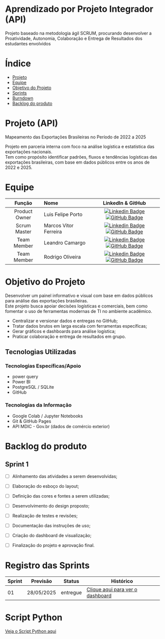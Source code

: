 # Aprendizado por Projeto Integrador (API)


Projeto baseado na metodologia ágil SCRUM, procurando desenvolver a Proatividade, Autonomia, Colaboração e Entrega de Resultados dos estudantes envolvidos

# Índice
* [Projeto](#projeto-template)
* [Equipe](#equipe)
* [Objetivo do Projeto](#objetivo-do-projeto)
* [Sprints](#Sprints)
* [Burndown](#Burndown)
* [Backlog do produto](#Backlog-do-produto)

# Projeto (API) 
Mapeamento das Exportações Brasileiras no Período de 2022 a 2025

Projeto em parceria interna com foco na análise logística e estatística das exportações nacionais.  
Tem como propósito identificar padrões, fluxos e tendências logísticas das exportações brasileiras, com base em dados públicos entre os anos de 2022 e 2025.

# Equipe
|    Função     | Nome                                  |                                                                                                                                                      LinkedIn & GitHub                                                                                                                                                      |
| :-----------: | :------------------------------------ | :-------------------------------------------------------------------------------------------------------------------------------------------------------------------------------------------------------------------------------------------------------------------------------------------------------------------------: |
| Product Owner |   Luis Felipe Porto     |     [![Linkedin Badge](https://img.shields.io/badge/Linkedin-blue?style=flat-square&logo=Linkedin&logoColor=white)](https://www.linkedin.com/in/luis-felipe-porto/) [![GitHub Badge](https://img.shields.io/badge/GitHub-111217?style=flat-square&logo=github&logoColor=white)](https://github.com/lfportto)              |
| Scrum Master  | Marcos Vitor Ferreira |      [![Linkedin Badge](https://img.shields.io/badge/Linkedin-blue?style=flat-square&logo=Linkedin&logoColor=white)](https://www.linkedin.com/in/mariagabrielareis/) [![GitHub Badge](https://img.shields.io/badge/GitHub-111217?style=flat-square&logo=github&logoColor=white)](https://github.com/MarcosSouzaVitor)     |
| Team Member   | Leandro Camargo             |         [![Linkedin Badge](https://img.shields.io/badge/Linkedin-blue?style=flat-square&logo=Linkedin&logoColor=white)](https://www.linkedin.com/in/leandro-camargo-7165711ab/) [![GitHub Badge](https://img.shields.io/badge/GitHub-111217?style=flat-square&logo=github&logoColor=white)](https://github.com/Leandro-Camargo13)        |
|  Team Member  | Rodrigo Oliveira               |         [![Linkedin Badge](https://img.shields.io/badge/Linkedin-blue?style=flat-square&logo=Linkedin&logoColor=white)](https://www.linkedin.com/in/rodrigo-oliveira-226b72115?utm_source=share&utm_campaign=share_via&utm_content=profile&utm_medium=android_app) [![GitHub Badge](https://img.shields.io/badge/GitHub-111217?style=flat-square&logo=github&logoColor=white)](https://github.com/RDGSilvaOliveira)        |

# Objetivo do Projeto
Desenvolver um painel informativo e visual com base em dados públicos para análise das exportações brasileiras.  
Este projeto busca apoiar decisões logísticas e comerciais, bem como fomentar o uso de ferramentas modernas de TI no ambiente acadêmico.


- Centralizar e versionar dados e entregas no GitHub;
- Tratar dados brutos em larga escala com ferramentas específicas;
- Gerar gráficos e dashboards para análise logística;
- Praticar colaboração e entrega de resultados em grupo.


## Tecnologias Utilizadas

 ### Tecnologias Específicas/Apoio
- power query
- Power BI 
- PostgreSQL / SQLite
- GitHub

 ### Tecnologias da Informação
- Google Colab / Jupyter Notebooks
- Git & GitHub Pages
- API MDIC - Gov.br (dados de comércio exterior)

# Backlog do produto

## Sprint 1
- [ ] Alinhamento das atividades a serem desenvolvidas;
- [ ] Elaboração do esboço do layout;
- [ ] Definição das cores e fontes a serem utilizadas;
- [ ] Desenvolvimento do design proposto;
- [ ] Realização de testes e revisões;
- [ ] Documentação das instruções de uso;
- [ ] Criação do dashboard de visualização;
- [ ] Finalização do projeto e aprovação final.


# Registro das Sprints

Sprint | Previsão | Status| Histórico|
|------|--------|------|--------|
|01 | 28/05/2025 | entregue| [Clique aqui para ver o dashboard](https://app.powerbi.com/view?r=eyJrIjoiN2EyNzU4MmEtMjQyYi00ZTAzLTlkMzAtYjRkMTU0Y2MwYmQ2IiwidCI6ImNmNzJlMmJkLTdhMmItNDc4My1iZGViLTM5ZDU3YjA3Zjc2ZiIsImMiOjR9)

# Script Python
[Veja o Script Python aqui](python_script)
